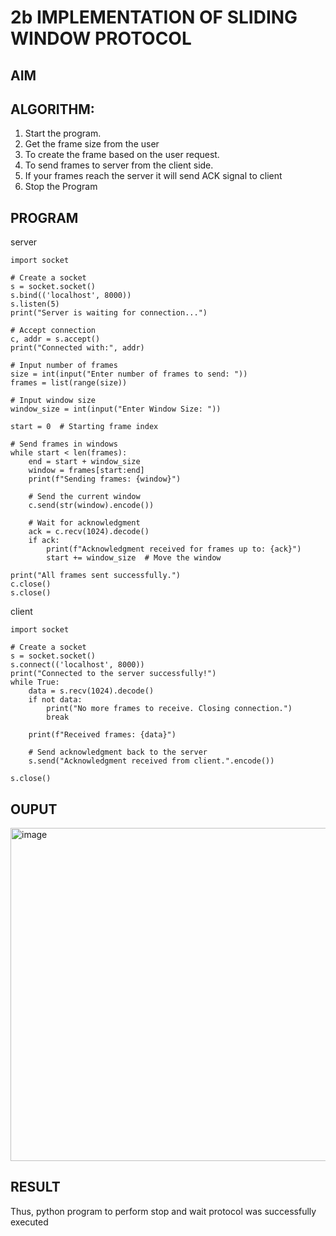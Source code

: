 # 2b IMPLEMENTATION OF SLIDING WINDOW PROTOCOL
## AIM
## ALGORITHM:
1. Start the program.
2. Get the frame size from the user
3. To create the frame based on the user request.
4. To send frames to server from the client side.
5. If your frames reach the server it will send ACK signal to client
6. Stop the Program
## PROGRAM
server
```
import socket

# Create a socket
s = socket.socket()
s.bind(('localhost', 8000))
s.listen(5)
print("Server is waiting for connection...")

# Accept connection
c, addr = s.accept()
print("Connected with:", addr)

# Input number of frames
size = int(input("Enter number of frames to send: "))
frames = list(range(size))

# Input window size
window_size = int(input("Enter Window Size: "))

start = 0  # Starting frame index

# Send frames in windows
while start < len(frames):
    end = start + window_size
    window = frames[start:end]
    print(f"Sending frames: {window}")
    
    # Send the current window
    c.send(str(window).encode())
    
    # Wait for acknowledgment
    ack = c.recv(1024).decode()
    if ack:
        print(f"Acknowledgment received for frames up to: {ack}")
        start += window_size  # Move the window

print("All frames sent successfully.")
c.close()
s.close()
```
client
```
import socket

# Create a socket
s = socket.socket()
s.connect(('localhost', 8000))
print("Connected to the server successfully!")
while True:
    data = s.recv(1024).decode()
    if not data:
        print("No more frames to receive. Closing connection.")
        break

    print(f"Received frames: {data}")
    
    # Send acknowledgment back to the server
    s.send("Acknowledgment received from client.".encode())

s.close()
```
## OUPUT
<img width="1716" height="533" alt="image" src="https://github.com/user-attachments/assets/724ce326-75dc-4c67-867f-be3bff42b482" />

## RESULT
Thus, python program to perform stop and wait protocol was successfully executed
